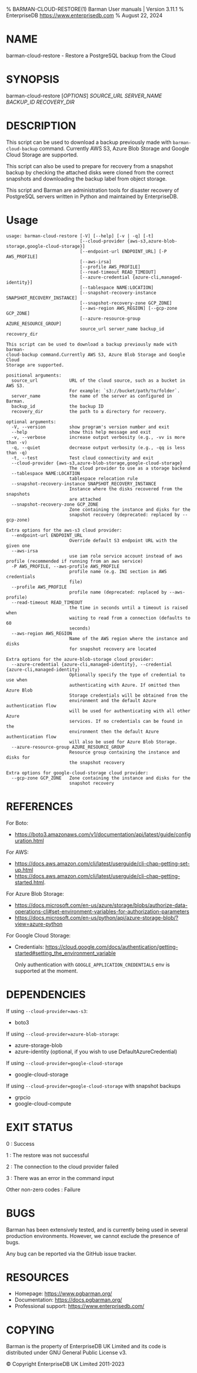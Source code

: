 % BARMAN-CLOUD-RESTORE(1) Barman User manuals | Version 3.11.1
% EnterpriseDB <https://www.enterprisedb.com>
% August 22, 2024

# NAME

barman-cloud-restore - Restore a PostgreSQL backup from the Cloud


# SYNOPSIS

barman-cloud-restore [*OPTIONS*] *SOURCE_URL* *SERVER_NAME* *BACKUP_ID* *RECOVERY_DIR*


# DESCRIPTION

This script can be used to download a backup previously made with
`barman-cloud-backup` command. Currently AWS S3, Azure Blob Storage 
and Google Cloud Storage are supported.

This script can also be used to prepare for recovery from a snapshot backup
by checking the attached disks were cloned from the correct snapshots and
downloading the backup label from object storage.

This script and Barman are administration tools for disaster recovery
of PostgreSQL servers written in Python and maintained by EnterpriseDB.


# Usage
```
usage: barman-cloud-restore [-V] [--help] [-v | -q] [-t]
                            [--cloud-provider {aws-s3,azure-blob-storage,google-cloud-storage}]
                            [--endpoint-url ENDPOINT_URL] [-P AWS_PROFILE]
                            [--aws-irsa]
                            [--profile AWS_PROFILE]
                            [--read-timeout READ_TIMEOUT]
                            [--azure-credential {azure-cli,managed-identity}]
                            [--tablespace NAME:LOCATION]
                            [--snapshot-recovery-instance SNAPSHOT_RECOVERY_INSTANCE]
                            [--snapshot-recovery-zone GCP_ZONE]
                            [--aws-region AWS_REGION] [--gcp-zone GCP_ZONE]
                            [--azure-resource-group AZURE_RESOURCE_GROUP]
                            source_url server_name backup_id recovery_dir

This script can be used to download a backup previously made with barman-
cloud-backup command.Currently AWS S3, Azure Blob Storage and Google Cloud
Storage are supported.

positional arguments:
  source_url            URL of the cloud source, such as a bucket in AWS S3.
                        For example: `s3://bucket/path/to/folder`.
  server_name           the name of the server as configured in Barman.
  backup_id             the backup ID
  recovery_dir          the path to a directory for recovery.

optional arguments:
  -V, --version         show program's version number and exit
  --help                show this help message and exit
  -v, --verbose         increase output verbosity (e.g., -vv is more than -v)
  -q, --quiet           decrease output verbosity (e.g., -qq is less than -q)
  -t, --test            Test cloud connectivity and exit
  --cloud-provider {aws-s3,azure-blob-storage,google-cloud-storage}
                        The cloud provider to use as a storage backend
  --tablespace NAME:LOCATION
                        tablespace relocation rule
  --snapshot-recovery-instance SNAPSHOT_RECOVERY_INSTANCE
                        Instance where the disks recovered from the snapshots
                        are attached
  --snapshot-recovery-zone GCP_ZONE
                        Zone containing the instance and disks for the
                        snapshot recovery (deprecated: replaced by --gcp-zone)

Extra options for the aws-s3 cloud provider:
  --endpoint-url ENDPOINT_URL
                        Override default S3 endpoint URL with the given one
  --aws-irsa
                        use iam role service account instead of aws profile (recommended if running from an aws service)
  -P AWS_PROFILE, --aws-profile AWS_PROFILE
                        profile name (e.g. INI section in AWS credentials
                        file)
  --profile AWS_PROFILE
                        profile name (deprecated: replaced by --aws-profile)
  --read-timeout READ_TIMEOUT
                        the time in seconds until a timeout is raised when
                        waiting to read from a connection (defaults to 60
                        seconds)
  --aws-region AWS_REGION
                        Name of the AWS region where the instance and disks
                        for snapshot recovery are located

Extra options for the azure-blob-storage cloud provider:
  --azure-credential {azure-cli,managed-identity}, --credential {azure-cli,managed-identity}
                        Optionally specify the type of credential to use when
                        authenticating with Azure. If omitted then Azure Blob
                        Storage credentials will be obtained from the
                        environment and the default Azure authentication flow
                        will be used for authenticating with all other Azure
                        services. If no credentials can be found in the
                        environment then the default Azure authentication flow
                        will also be used for Azure Blob Storage.
  --azure-resource-group AZURE_RESOURCE_GROUP
                        Resource group containing the instance and disks for
                        the snapshot recovery

Extra options for google-cloud-storage cloud provider:
  --gcp-zone GCP_ZONE   Zone containing the instance and disks for the
                        snapshot recovery
```
# REFERENCES

For Boto:

* https://boto3.amazonaws.com/v1/documentation/api/latest/guide/configuration.html

For AWS:

* https://docs.aws.amazon.com/cli/latest/userguide/cli-chap-getting-set-up.html
* https://docs.aws.amazon.com/cli/latest/userguide/cli-chap-getting-started.html.

For Azure Blob Storage:

* https://docs.microsoft.com/en-us/azure/storage/blobs/authorize-data-operations-cli#set-environment-variables-for-authorization-parameters
* https://docs.microsoft.com/en-us/python/api/azure-storage-blob/?view=azure-python

For Google Cloud Storage:
* Credentials: https://cloud.google.com/docs/authentication/getting-started#setting_the_environment_variable

  Only authentication with `GOOGLE_APPLICATION_CREDENTIALS` env is supported at the moment.

# DEPENDENCIES

If using `--cloud-provider=aws-s3`:

* boto3

If using `--cloud-provider=azure-blob-storage`:

* azure-storage-blob
* azure-identity (optional, if you wish to use DefaultAzureCredential)

If using `--cloud-provider=google-cloud-storage`
* google-cloud-storage 

If using `--cloud-provider=google-cloud-storage` with snapshot backups
* grpcio
* google-cloud-compute

# EXIT STATUS

0
:   Success

1
:   The restore was not successful

2
:   The connection to the cloud provider failed

3
:   There was an error in the command input

Other non-zero codes
:   Failure

# BUGS

Barman has been extensively tested, and is currently being used in several
production environments. However, we cannot exclude the presence of bugs.

Any bug can be reported via the GitHub issue tracker.

# RESOURCES

* Homepage: <https://www.pgbarman.org/>
* Documentation: <https://docs.pgbarman.org/>
* Professional support: <https://www.enterprisedb.com/>


# COPYING

Barman is the property of EnterpriseDB UK Limited
and its code is distributed under GNU General Public License v3.

© Copyright EnterpriseDB UK Limited 2011-2023
